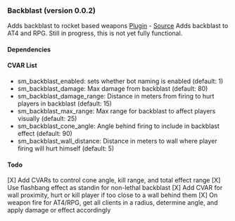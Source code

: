 ### Backblast (version 0.0.2)
Adds backblast to rocket based weapons
[Plugin](plugins/backblast.smx?raw=true) - [Source](scripting/backblast.sp)
Adds backblast to AT4 and RPG. Still in progress, this is not yet fully functional.
#### Dependencies
#### CVAR List
 * sm_backblast_enabled: sets whether bot naming is enabled (default: 1)
 * sm_backblast_damage: Max damage from backblast (default: 80)
 * sm_backblast_damage_range: Distance in meters from firing to hurt players in backblast (default: 15)
 * sm_backblast_max_range: Max range for backblast to affect players visually (default: 25)
 * sm_backblast_cone_angle: Angle behind firing to include in backblast effect (default: 90)
 * sm_backblast_wall_distance: Distance in meters to wall where player firing will hurt himself (default: 5)
#### Todo
[X] Add CVARs to control cone angle, kill range, and total effect range
[X] Use flashbang effect as standin for non-lethal backblast
[X] Add CVAR for wall proximity, hurt or kill player if too close to a wall behind them
[X] On weapon fire for AT4/RPG, get all clients in a radius, determine angle, and apply damage or effect accordingly
